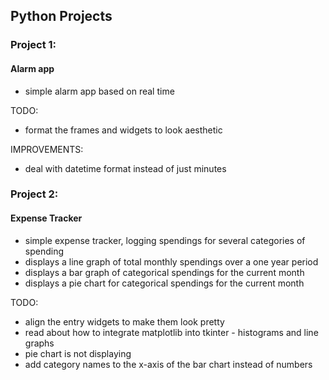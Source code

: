 ## Python Projects

### Project 1:
#### Alarm app
 - simple alarm app based on real time
 
  TODO: 
  - format the frames and widgets to look aesthetic
  
  IMPROVEMENTS: 
  - deal with datetime format instead of just minutes

### Project 2:
 #### Expense Tracker
 - simple expense tracker, logging spendings for several categories of spending 
 - displays a line graph of total monthly spendings over a one year period
 - displays a bar graph of categorical spendings for the current month
 - displays a pie chart for categorical spendings for the current month
 
  TODO:
  - align the entry widgets to make them look pretty 
  - read about how to integrate matplotlib into tkinter - histograms and line graphs
  - pie chart is not displaying
  - add category names to the x-axis of the bar chart instead of numbers
  

 
 
